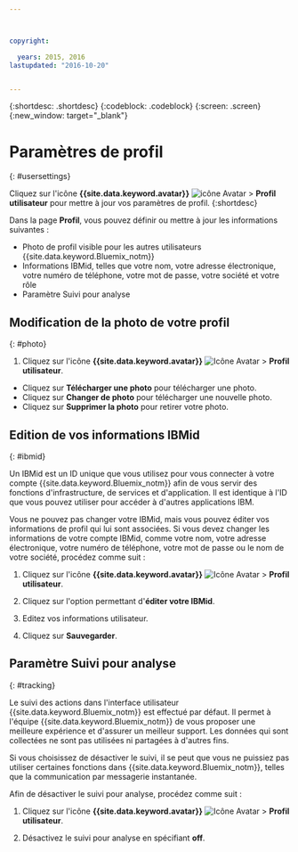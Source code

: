 ```yaml
---



copyright:

  years: 2015, 2016
lastupdated: "2016-10-20"


---
```


{:shortdesc: .shortdesc}
{:codeblock: .codeblock}
{:screen: .screen}
{:new_window: target="_blank"}

# Paramètres de profil
{: #usersettings}

Cliquez sur l'icône
**{{site.data.keyword.avatar}}** ![icône Avatar](/docs/icons/i-avatar-icon.svg) &gt; **Profil utilisateur** pour mettre à jour vos paramètres de profil.
{:shortdesc}

 Dans la page **Profil**, vous pouvez définir ou mettre à jour les informations suivantes :

 * Photo de profil visible pour les autres utilisateurs {{site.data.keyword.Bluemix_notm}}
 * Informations IBMid, telles que votre nom, votre adresse électronique, votre numéro de téléphone, votre mot de passe, votre société et votre rôle
 * Paramètre Suivi pour analyse

## Modification de la photo de votre profil
{: #photo}

1. Cliquez sur l'icône
**{{site.data.keyword.avatar}}**
![Icône Avatar](/docs/icons/i-avatar-icon.svg) &gt;
**Profil utilisateur**.


* Cliquez sur **Télécharger une photo** pour télécharger une photo.
* Cliquez sur **Changer de photo** pour télécharger une nouvelle photo.
* Cliquez sur **Supprimer la photo** pour retirer votre photo.

## Edition de vos informations IBMid
{: #ibmid}

Un IBMid est un ID unique que vous utilisez pour vous connecter à votre compte {{site.data.keyword.Bluemix_notm}} afin de vous servir des
fonctions d'infrastructure, de services et d'application. Il est identique à l'ID que vous pouvez utiliser pour accéder à d'autres applications IBM. 

Vous ne pouvez pas changer votre IBMid, mais vous pouvez éditer vos informations de profil qui lui sont associées. Si vous devez changer les informations de votre compte IBMid, comme votre nom, votre adresse électronique, votre numéro de téléphone, votre mot
de passe ou le nom de votre société, procédez comme suit :

1. Cliquez sur l'icône
**{{site.data.keyword.avatar}}**
![Icône Avatar](/docs/icons/i-avatar-icon.svg) &gt;
**Profil utilisateur**.

2. Cliquez sur l'option permettant d'**éditer votre IBMid**.
3. Editez vos informations utilisateur.
4. Cliquez sur **Sauvegarder**.

## Paramètre Suivi pour analyse
{: #tracking}

Le suivi des actions dans l'interface utilisateur {{site.data.keyword.Bluemix_notm}} est effectué par défaut. Il permet à l'équipe
{{site.data.keyword.Bluemix_notm}} de vous proposer une meilleure expérience et d'assurer un meilleur support. Les données qui sont collectées ne sont pas utilisées ni partagées à d'autres fins.

Si vous choisissez de désactiver le suivi, il se peut que vous ne puissiez pas utiliser certaines fonctions
dans {{site.data.keyword.Bluemix_notm}}, telles que la communication par messagerie instantanée.

Afin de désactiver le suivi pour analyse, procédez comme suit :

1. Cliquez sur l'icône
**{{site.data.keyword.avatar}}**
![Icône Avatar](/docs/icons/i-avatar-icon.svg) &gt;
**Profil utilisateur**.

2. Désactivez le suivi pour analyse en spécifiant **off**.
